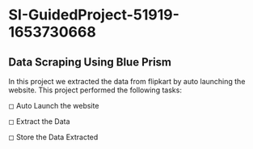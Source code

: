 # SI-GuidedProject-51919-1653730668

## Data Scraping Using Blue Prism


In this project we extracted the data from flipkart by auto launching the website. This project performed the following tasks:

◻ Auto Launch the website 

◻ Extract the Data 

◻ Store the Data Extracted

